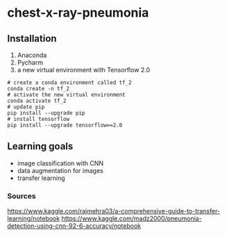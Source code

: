 # chest-x-ray-pneumonia

## Installation
1. Anaconda
1. Pycharm
1. a new virtual environment with Tensorflow 2.0
```linux
# create a conda environment called tf_2
conda create -n tf_2
# activate the new virtual environment
conda activate tf_2 
# update pip
pip install --upgrade pip
# install tensorflow
pip install --upgrade tensorflow==2.0
```
## Learning goals
* image classification with CNN
* data augmentation for images
* transfer learning

### Sources
https://www.kaggle.com/rajmehra03/a-comprehensive-guide-to-transfer-learning/notebook
https://www.kaggle.com/madz2000/pneumonia-detection-using-cnn-92-6-accuracy/notebook

